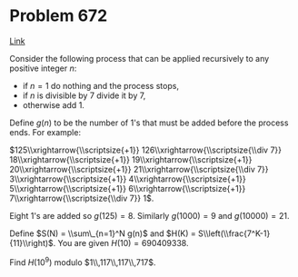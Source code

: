 # Problem 672

[Link](https://projecteuler.net/problem=672)

Consider the following process that can be applied recursively to any positive integer $n$:

*   if $n = 1$ do nothing and the process stops,
*   if $n$ is divisible by $7$ divide it by $7$,
*   otherwise add $1$.

Define $g(n)$ to be the number of $1$'s that must be added before the process ends. For example:

$125\\xrightarrow{\\scriptsize{+1}} 126\\xrightarrow{\\scriptsize{\\div 7}} 18\\xrightarrow{\\scriptsize{+1}} 19\\xrightarrow{\\scriptsize{+1}} 20\\xrightarrow{\\scriptsize{+1}} 21\\xrightarrow{\\scriptsize{\\div 7}} 3\\xrightarrow{\\scriptsize{+1}} 4\\xrightarrow{\\scriptsize{+1}} 5\\xrightarrow{\\scriptsize{+1}} 6\\xrightarrow{\\scriptsize{+1}} 7\\xrightarrow{\\scriptsize{\\div 7}} 1$.

Eight $1$'s are added so $g(125) = 8$. Similarly $g(1000) = 9$ and $g(10000) = 21$.

Define $S(N) = \\sum\_{n=1}^N g(n)$ and $H(K) = S\\left(\\frac{7^K-1}{11}\\right)$. You are given $H(10) = 690409338$.

Find $H(10^9)$ modulo $1\\,117\\,117\\,717$.
